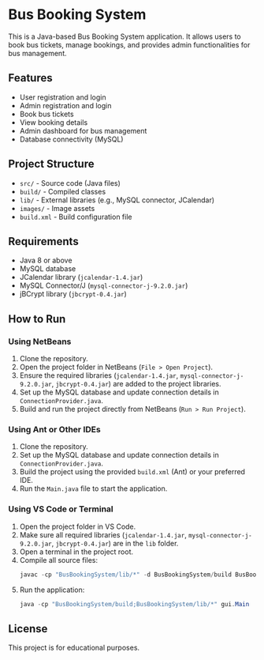 # Bus Booking System

This is a Java-based Bus Booking System application. It allows users to book bus tickets, manage bookings, and provides admin functionalities for bus management.

## Features
- User registration and login
- Admin registration and login
- Book bus tickets
- View booking details
- Admin dashboard for bus management
- Database connectivity (MySQL)

## Project Structure
- `src/` - Source code (Java files)
- `build/` - Compiled classes
- `lib/` - External libraries (e.g., MySQL connector, JCalendar)
- `images/` - Image assets
- `build.xml` - Build configuration file

## Requirements
- Java 8 or above
- MySQL database
- JCalendar library (`jcalendar-1.4.jar`)
- MySQL Connector/J (`mysql-connector-j-9.2.0.jar`)
- jBCrypt library (`jbcrypt-0.4.jar`)

## How to Run
### Using NetBeans

1. Clone the repository.
2. Open the project folder in NetBeans (`File > Open Project`).
3. Ensure the required libraries (`jcalendar-1.4.jar`, `mysql-connector-j-9.2.0.jar`, `jbcrypt-0.4.jar`) are added to the project libraries.
4. Set up the MySQL database and update connection details in `ConnectionProvider.java`.
5. Build and run the project directly from NetBeans (`Run > Run Project`).

### Using Ant or Other IDEs

1. Clone the repository.
2. Set up the MySQL database and update connection details in `ConnectionProvider.java`.
3. Build the project using the provided `build.xml` (Ant) or your preferred IDE.
4. Run the `Main.java` file to start the application.

### Using VS Code or Terminal

1. Open the project folder in VS Code.
2. Make sure all required libraries (`jcalendar-1.4.jar`, `mysql-connector-j-9.2.0.jar`, `jbcrypt-0.4.jar`) are in the `lib` folder.
3. Open a terminal in the project root.
4. Compile all source files:
   ```powershell
   javac -cp "BusBookingSystem/lib/*" -d BusBookingSystem/build BusBookingSystem/src/dao/*.java BusBookingSystem/src/gui/*.java
   ```
5. Run the application: 
    ```powershell
    java -cp "BusBookingSystem/build;BusBookingSystem/lib/*" gui.Main
    ```

## License
This project is for educational purposes.
